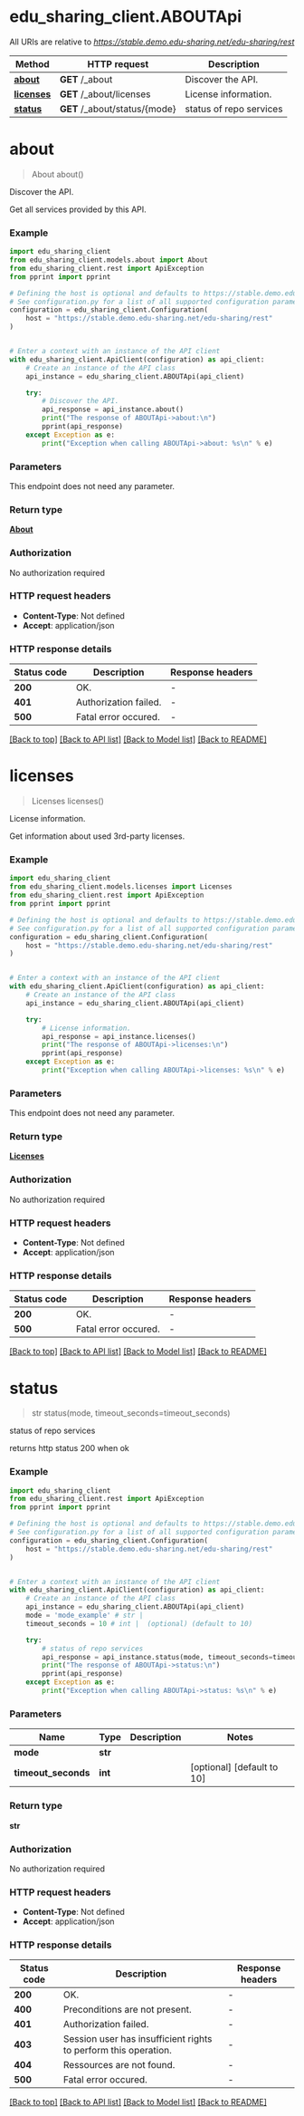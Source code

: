 # edu_sharing_client.ABOUTApi

All URIs are relative to *https://stable.demo.edu-sharing.net/edu-sharing/rest*

Method | HTTP request | Description
------------- | ------------- | -------------
[**about**](ABOUTApi.md#about) | **GET** /_about | Discover the API.
[**licenses**](ABOUTApi.md#licenses) | **GET** /_about/licenses | License information.
[**status**](ABOUTApi.md#status) | **GET** /_about/status/{mode} | status of repo services


# **about**
> About about()

Discover the API.

Get all services provided by this API.

### Example


```python
import edu_sharing_client
from edu_sharing_client.models.about import About
from edu_sharing_client.rest import ApiException
from pprint import pprint

# Defining the host is optional and defaults to https://stable.demo.edu-sharing.net/edu-sharing/rest
# See configuration.py for a list of all supported configuration parameters.
configuration = edu_sharing_client.Configuration(
    host = "https://stable.demo.edu-sharing.net/edu-sharing/rest"
)


# Enter a context with an instance of the API client
with edu_sharing_client.ApiClient(configuration) as api_client:
    # Create an instance of the API class
    api_instance = edu_sharing_client.ABOUTApi(api_client)

    try:
        # Discover the API.
        api_response = api_instance.about()
        print("The response of ABOUTApi->about:\n")
        pprint(api_response)
    except Exception as e:
        print("Exception when calling ABOUTApi->about: %s\n" % e)
```



### Parameters

This endpoint does not need any parameter.

### Return type

[**About**](About.md)

### Authorization

No authorization required

### HTTP request headers

 - **Content-Type**: Not defined
 - **Accept**: application/json

### HTTP response details

| Status code | Description | Response headers |
|-------------|-------------|------------------|
**200** | OK. |  -  |
**401** | Authorization failed. |  -  |
**500** | Fatal error occured. |  -  |

[[Back to top]](#) [[Back to API list]](../README.md#documentation-for-api-endpoints) [[Back to Model list]](../README.md#documentation-for-models) [[Back to README]](../README.md)

# **licenses**
> Licenses licenses()

License information.

Get information about used 3rd-party licenses.

### Example


```python
import edu_sharing_client
from edu_sharing_client.models.licenses import Licenses
from edu_sharing_client.rest import ApiException
from pprint import pprint

# Defining the host is optional and defaults to https://stable.demo.edu-sharing.net/edu-sharing/rest
# See configuration.py for a list of all supported configuration parameters.
configuration = edu_sharing_client.Configuration(
    host = "https://stable.demo.edu-sharing.net/edu-sharing/rest"
)


# Enter a context with an instance of the API client
with edu_sharing_client.ApiClient(configuration) as api_client:
    # Create an instance of the API class
    api_instance = edu_sharing_client.ABOUTApi(api_client)

    try:
        # License information.
        api_response = api_instance.licenses()
        print("The response of ABOUTApi->licenses:\n")
        pprint(api_response)
    except Exception as e:
        print("Exception when calling ABOUTApi->licenses: %s\n" % e)
```



### Parameters

This endpoint does not need any parameter.

### Return type

[**Licenses**](Licenses.md)

### Authorization

No authorization required

### HTTP request headers

 - **Content-Type**: Not defined
 - **Accept**: application/json

### HTTP response details

| Status code | Description | Response headers |
|-------------|-------------|------------------|
**200** | OK. |  -  |
**500** | Fatal error occured. |  -  |

[[Back to top]](#) [[Back to API list]](../README.md#documentation-for-api-endpoints) [[Back to Model list]](../README.md#documentation-for-models) [[Back to README]](../README.md)

# **status**
> str status(mode, timeout_seconds=timeout_seconds)

status of repo services

returns http status 200 when ok

### Example


```python
import edu_sharing_client
from edu_sharing_client.rest import ApiException
from pprint import pprint

# Defining the host is optional and defaults to https://stable.demo.edu-sharing.net/edu-sharing/rest
# See configuration.py for a list of all supported configuration parameters.
configuration = edu_sharing_client.Configuration(
    host = "https://stable.demo.edu-sharing.net/edu-sharing/rest"
)


# Enter a context with an instance of the API client
with edu_sharing_client.ApiClient(configuration) as api_client:
    # Create an instance of the API class
    api_instance = edu_sharing_client.ABOUTApi(api_client)
    mode = 'mode_example' # str | 
    timeout_seconds = 10 # int |  (optional) (default to 10)

    try:
        # status of repo services
        api_response = api_instance.status(mode, timeout_seconds=timeout_seconds)
        print("The response of ABOUTApi->status:\n")
        pprint(api_response)
    except Exception as e:
        print("Exception when calling ABOUTApi->status: %s\n" % e)
```



### Parameters


Name | Type | Description  | Notes
------------- | ------------- | ------------- | -------------
 **mode** | **str**|  | 
 **timeout_seconds** | **int**|  | [optional] [default to 10]

### Return type

**str**

### Authorization

No authorization required

### HTTP request headers

 - **Content-Type**: Not defined
 - **Accept**: application/json

### HTTP response details

| Status code | Description | Response headers |
|-------------|-------------|------------------|
**200** | OK. |  -  |
**400** | Preconditions are not present. |  -  |
**401** | Authorization failed. |  -  |
**403** | Session user has insufficient rights to perform this operation. |  -  |
**404** | Ressources are not found. |  -  |
**500** | Fatal error occured. |  -  |

[[Back to top]](#) [[Back to API list]](../README.md#documentation-for-api-endpoints) [[Back to Model list]](../README.md#documentation-for-models) [[Back to README]](../README.md)

